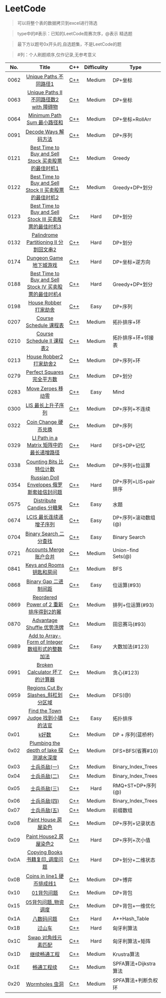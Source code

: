 LeetCode
========
>可以将整个表的数据拷贝到excel进行筛选

>type中的#表示：已知的LeetCode周赛次序，@表示 精选题

>最下方以题号0x开头的,自选题集，不是LeetCode的题

>#列：个人刷题顺序,仅作记录,无参考意义

No.  | Title  | C++  | Difficulity | Type 
---- |:-----:| ------  |:------:| --------  
0062  | [Unique Paths 不同路径1](https://leetcode-cn.com/problems/unique-paths/) | [C++](https://github.com/306714577/LeetCode/blob/master/srcDynamic%20Programming/0062.Unique%20Paths%20%E4%B8%8D%E5%90%8C%E8%B7%AF%E5%BE%841.cpp)  | Medium | DP+坐标
0063  | [Unique Paths II 不同路径数2 with 障碍物](https://leetcode-cn.com/problems/unique-paths-ii/) | [C++](https://github.com/306714577/LeetCode/blob/master/src/Dynamic%20Programming/0063.Unique%20Paths%20II%20%E4%B8%8D%E5%90%8C%E8%B7%AF%E5%BE%84%E6%95%B02%20with%20%E9%9A%9C%E7%A2%8D%E7%89%A9.cpp)  | Medium | DP+坐标
0064  | [Minimum Path Sum 最小路径和](https://leetcode-cn.com/problems/minimum-path-sum/) | [C++](https://github.com/306714577/LeetCode/blob/master/src/Dynamic%20Programming/0064.Minimum%20Path%20Sum%20%E6%9C%80%E5%B0%8F%E8%B7%AF%E5%BE%84%E5%92%8C.cpp)  | Medium | DP+坐标+RollArr
0091  | [Decode Ways 解码方法](https://leetcode-cn.com/problems/decode-ways/) | [C++](https://github.com/306714577/LeetCode/blob/master/src/Dynamic%20Programming/0091.Decode%20Ways%20%E8%A7%A3%E7%A0%81%E6%96%B9%E6%B3%95%E6%95%B0.cpp)  | Medium | DP+序列
0121  | [Best Time to Buy and Sell Stock 买卖股票的最佳时机1](https://leetcode-cn.com/problems/best-time-to-buy-and-sell-stock/) | [C++](https://github.com/306714577/LeetCode/blob/master/src/Dynamic%20Programming/0121.Best%20Time%20to%20Buy%20and%20Sell%20Stock%20%E4%B9%B0%E5%8D%96%E8%82%A1%E7%A5%A8%E7%9A%84%E6%9C%80%E4%BD%B3%E6%97%B6%E6%9C%BA1.cpp)  | Medium | Greedy
0122  | [Best Time to Buy and Sell Stock II 买卖股票的最佳时机2](https://leetcode-cn.com/problems/best-time-to-buy-and-sell-stock-ii/) | [C++](https://github.com/306714577/LeetCode/blob/master/src/Dynamic%20Programming/0122.Best%20Time%20to%20Buy%20and%20Sell%20Stock%20II%E4%B9%B0%E5%8D%96%E8%82%A1%E7%A5%A8%E7%9A%84%E6%9C%80%E4%BD%B3%E6%97%B6%E6%9C%BA2.cpp)  | Medium | Greedy+DP+划分
0123  | [Best Time to Buy and Sell Stock III 买卖股票的最佳时机3](https://leetcode-cn.com/problems/best-time-to-buy-and-sell-stock-iii/) | [C++](https://github.com/306714577/LeetCode/blob/master/src/Dynamic%20Programming/0123.Best%20Time%20to%20Buy%20and%20Sell%20Stock%20III%E4%B9%B0%E5%8D%96%E8%82%A1%E7%A5%A8%E7%9A%84%E6%9C%80%E4%BD%B3%E6%97%B6%E6%9C%BA3.cpp)  | Hard | DP+划分
0132  | [Palindrome Partitioning II 分割回文串2](https://leetcode-cn.com/problems/palindrome-partitioning-ii/) | [C++](https://github.com/306714577/LeetCode/blob/master/src/Dynamic%20Programming/0132.Palindrome%20Partitioning%20II%20%E5%88%86%E5%89%B2%E5%9B%9E%E6%96%87%E4%B8%B22.cpp)  | Hard | DP+划分
0174  | [Dungeon Game 地下城游戏](https://leetcode-cn.com/problems/dungeon-game/) | [C++](https://github.com/306714577/LeetCode/blob/master/src/Dynamic%20Programming/0174.Dungeon%20Game%20%E5%9C%B0%E4%B8%8B%E5%9F%8E%E6%B8%B8%E6%88%8F.cpp)  | Hard | DP+坐标+逆方向
0188  | [Best Time to Buy and Sell Stock IV 买卖股票的最佳时机4](https://leetcode-cn.com/problems/best-time-to-buy-and-sell-stock-iv/) | [C++](https://github.com/306714577/LeetCode/blob/master/src/Dynamic%20Programming/0188.Best%20Time%20to%20Buy%20and%20Sell%20Stock%20IV%E4%B9%B0%E5%8D%96%E8%82%A1%E7%A5%A8%E7%9A%84%E6%9C%80%E4%BD%B3%E6%97%B6%E6%9C%BA4.cpp)  | Hard | Greedy+DP+划分
0198  | [House Robber 打家劫舍](https://leetcode-cn.com/problems/house-robber/) | [C++](https://github.com/306714577/LeetCode/blob/master/src/0198.House%20Robber%20%E6%89%93%E5%AE%B6%E5%8A%AB%E8%88%8D.cpp)  | Easy | DP+序列
0207  | [Course Schedule 课程表](https://leetcode-cn.com/problems/course-schedule/) | [C++](https://github.com/306714577/LeetCode/blob/master/src/0207.Course%20Schedule%20%E8%AF%BE%E7%A8%8B%E8%A1%A8.cpp)  | Medium | 拓扑排序+环
0210  | [Course Schedule II 课程表2](https://leetcode-cn.com/problems/course-schedule-ii/) | [C++](https://github.com/306714577/LeetCode/blob/master/src/0210.Course%20Schedule%20II%20%E8%AF%BE%E7%A8%8B%E8%A1%A82.cpp)  | Medium | 拓扑排序+环+邻接表
0213  | [House Robber2 打家劫舍2](https://leetcode-cn.com/problems/house-robber-ii/) | [C++](https://github.com/306714577/LeetCode/blob/master/src/0213.House%20Robber%20II%20%E6%89%93%E5%AE%B6%E5%8A%AB%E8%88%8D.cpp)  | Medium | DP+序列+环
0279  | [Perfect Squares 完全平方数](https://leetcode-cn.com/problems/perfect-squares/) | [C++](https://github.com/306714577/LeetCode/blob/master/src/0279.Perfect%20Squares%20%E5%AE%8C%E5%85%A8%E5%B9%B3%E6%96%B9%E6%95%B0.cpp)  | Medium | DP+划分
0283  | [Move Zeroes 移动零](https://leetcode-cn.com/problems/move-zeroes/) | [C++](https://github.com/306714577/LeetCode/blob/master/src/0283.Move%20Zeroes%20%E7%A7%BB%E5%8A%A8%E9%9B%B6.cpp)  | Easy | Mind
0300  |  [LIS 最长上升子序列](https://leetcode-cn.com/problems/longest-increasing-subsequence/) | [C++](https://github.com/306714577/LeetCode/blob/master/src/0300.LIS%20%E6%9C%80%E9%95%BF%E4%B8%8A%E5%8D%87%E5%AD%90%E5%BA%8F%E5%88%97.cpp)  | Medium | DP+序列+不连续
0322  | [Coin Change 硬币兑换](https://leetcode-cn.com/problems/coin-change/) | [C++](https://github.com/306714577/LeetCode/blob/master/src/0322.Coin%20Change%20%E7%A1%AC%E5%B8%81%E5%85%91%E6%8D%A2.cpp)  | Medium | DP+序列
0329  | [LI Path in a Matrix 矩阵中的最长递增路径](https://leetcode-cn.com/problems/longest-increasing-path-in-a-matrix/) | [C++](https://github.com/306714577/LeetCode/blob/master/src/0329.LI%20Path%20in%20a%20Matrix%20%E7%9F%A9%E9%98%B5%E4%B8%AD%E7%9A%84%E6%9C%80%E9%95%BF%E9%80%92%E5%A2%9E%E8%B7%AF%E5%BE%84.cpp)  | Hard | DFS+DP+记忆
0338  | [Counting Bits 比特位计数](https://leetcode-cn.com/problems/counting-bits/comments/) | [C++](https://github.com/306714577/LeetCode/blob/master/src/0338.Counting%20Bits%20%E6%AF%94%E7%89%B9%E4%BD%8D%E8%AE%A1%E6%95%B0.cpp)  | Medium | DP+序列+位运算
0354  | [Russian Doll Envelopes 俄罗斯套娃信封问题](https://leetcode-cn.com/problems/russian-doll-envelopes/) | [C++](https://github.com/306714577/LeetCode/blob/master/src/0354.%20Russian%20Doll%20Envelopes%20%E4%BF%84%E7%BD%97%E6%96%AF%E5%A5%97%E5%A8%83%E4%BF%A1%E5%B0%81%E9%97%AE%E9%A2%98.cpp)  | Hard | DP+序列+LIS+pair排序
0575  | [Distribute Candies 分糖果](https://leetcode-cn.com/problems/distribute-candies/) | [C++](https://github.com/306714577/LeetCode/blob/master/src/0575.Distribute%20Candies%20%E5%88%86%E7%B3%96%E6%9E%9C.cpp)  | Easy | 水题
0674  | [LCIS 最长连续递增子序列](https://leetcode-cn.com/problems/longest-continuous-increasing-subsequence/) | [C++](https://github.com/306714577/LeetCode/blob/master/src/0674.Longest%20Continuous%20Increasing%20Subsequence%E6%9C%80%E9%95%BF%E8%BF%9E%E7%BB%AD%E9%80%92%E5%A2%9E%E5%BA%8F%E5%88%97.cpp)  | Easy | DP+序列+滚动数组(@)
0704  | [Binary Search 二分查找](https://leetcode-cn.com/problems/binary-search/) | [C++](https://github.com/306714577/LeetCode/blob/master/src/0704.Binary%20Search%20%E4%BA%8C%E5%88%86%E6%9F%A5%E6%89%BE.cpp)  | Easy | Binary Search
0721  | [Accounts Merge 账户合并](https://leetcode-cn.com/problems/accounts-merge/) | [C++](https://github.com/306714577/LeetCode/blob/master/src/0721.Accounts%20Merge%E8%B4%A6%E6%88%B7%E5%90%88%E5%B9%B6.cpp)  | Medium | Union-find Sets(@)
0841  | [Keys and Rooms 钥匙和房间](https://leetcode-cn.com/problems/keys-and-rooms/) | [C++](https://github.com/306714577/LeetCode/blob/master/src/0841.Keys%20and%20Rooms%20%E9%92%A5%E5%8C%99%E5%92%8C%E6%88%BF%E9%97%B4.cpp)  | Medium | BFS
0868  | [Binary Gap 二进制间距](https://leetcode-cn.com/problems/binary-gap/) | [C++](https://github.com/306714577/LeetCode/blob/master/src/0868.%E4%BA%8C%E8%BF%9B%E5%88%B6%E9%97%B4%E8%B7%9D.cpp)  | Easy | 位运算(#93)
0869  | [Reordered Power of 2 重新排序得到2的幂](https://leetcode-cn.com/problems/reordered-power-of-2/comments/) | [C++](https://github.com/306714577/LeetCode/blob/master/src/0869.Reordered%20Power%20of%202%20%E9%87%8D%E6%96%B0%E6%8E%92%E5%BA%8F%E5%BE%97%E5%88%B02%E7%9A%84%E5%B9%82.cpp)  | Medium | 排列+位运算(#93)
0870  | [Advantage Shuffle 优势洗牌](https://leetcode-cn.com/problems/advantage-shuffle/) | [C++](https://github.com/306714577/LeetCode/blob/master/src/0870.Advantage%20Shuffle%20%E4%BC%98%E5%8A%BF%E6%B4%97%E7%89%8C.cpp)  | Medium | 田忌赛马(#93)
0989  | [Add to Array-Form of Integer 数组形式的整数加法](https://leetcode-cn.com/problems/add-to-array-form-of-integer/) | [C++](https://github.com/306714577/LeetCode/blob/master/src/0989.Add%20to%20Array-Form%20of%20Integer%20%E6%95%B0%E7%BB%84%E5%BD%A2%E5%BC%8F%E7%9A%84%E6%95%B4%E6%95%B0%E5%8A%A0%E6%B3%95.cpp)  | Easy | 大数加法(#123)
0991  | [Broken Calculator 坏了的计算器](https://leetcode-cn.com/problems/broken-calculator/) | [C++](https://github.com/306714577/LeetCode/blob/master/src/0991.Broken%20Calculator%20%E5%9D%8F%E4%BA%86%E7%9A%84%E8%AE%A1%E7%AE%97%E5%99%A8.cpp)  | Medium | 贪心(#123)
0959  | [Regions Cut By Slashes_斜杠划分区域](https://leetcode-cn.com/problems/regions-cut-by-slashes/) | [C++](https://github.com/306714577/LeetCode/blob/master/src/0959.Regions%20Cut%20By%20Slashes_%E6%96%9C%E6%9D%A0%E5%88%92%E5%88%86%E5%8C%BA%E5%9F%9F.cpp) | Medium  | DFS(@)
0997  | [Find the Town Judge 找到小镇的法官](https://leetcode-cn.com/problems/find-the-town-judge/) | [C++](https://github.com/306714577/LeetCode/blob/master/src/0997.Find%20the%20Town%20Judge%20%E6%89%BE%E5%88%B0%E5%B0%8F%E9%95%87%E7%9A%84%E6%B3%95%E5%AE%98.cpp) | Easy  | 拓扑排序
0x01  | [k好数](https://blog.csdn.net/qq_39913187/article/details/87219731) | [C++](https://github.com/306714577/LeetCode/blob/master/src/0x01.k%E5%A5%BD%E6%95%B0.cpp) | Medium  | DP + 序列(蓝桥杯)
0x02  | [Plumbing the depth of lake 探测湖水深度](http://210.43.24.243/problem.php?cid=1042&pid=6) | [C++](https://github.com/306714577/LeetCode/blob/master/src/0x02.Plumbing%20the%20depth%20of%20lake%20%E6%8E%A2%E6%B5%8B%E6%B9%96%E6%B0%B4%E6%B7%B1%E5%BA%A6.cpp) | Medium  | DFS+BFS(省赛#10)
0x03  | [士兵杀敌(一)](http://nyoj.top/problem/108) | [C++](https://github.com/306714577/LeetCode/blob/master/src/0x03.%E5%A3%AB%E5%85%B5%E6%9D%80%E6%95%8C(%E4%B8%80).cpp) | Medium  | Binary_Index_Trees
0x04  | [士兵杀敌(二)](http://210.43.24.243/problem.php?id=1880) | [C++](https://github.com/306714577/LeetCode/blob/master/src/0x04.%E5%A3%AB%E5%85%B5%E6%9D%80%E6%95%8C(%E4%BA%8C).cpp) | Medium  | Binary_Index_Trees
0x05  | [士兵杀敌(三)](http://210.43.24.243/problem.php?id=1883) | [C++](https://github.com/306714577/LeetCode/blob/master/src/0x05.%E5%A3%AB%E5%85%B5%E6%9D%80%E6%95%8C(%E4%B8%89).cpp) | Hard  | RMQ+ST+DP+序列(@)
0x06  | [士兵杀敌(四)](http://210.43.24.243/problem.php?id=1886) | [C++](https://github.com/306714577/LeetCode/blob/master/src/0x06.%E5%A3%AB%E5%85%B5%E6%9D%80%E6%95%8C(%E5%9B%9B).cpp) | Medium  | Binary_Index_Trees
0x07  | [士兵杀敌(五)](http://210.43.24.243/problem.php?id=1937) | [C++](https://github.com/306714577/LeetCode/blob/master/src/0x07.%E5%A3%AB%E5%85%B5%E6%9D%80%E6%95%8C(%E4%BA%94).cpp) | Medium  | 前缀数组
0x08  | [Paint House 房屋染色](https://www.lintcode.com/problem/paint-house/description) | [C++](https://github.com/306714577/LeetCode/blob/master/src/0x08.Paint%20House%20%E6%88%BF%E5%B1%8B%E6%9F%93%E8%89%B2.cpp) | Medium  | DP+序列+记录状态
0x09  | [Paint House2 房屋染色2](https://www.lintcode.com/problem/paint-house-ii/description) | [C++](https://github.com/306714577/LeetCode/blob/master/src/0x09.Paint%20House2%20%E6%88%BF%E5%B1%8B%E6%9F%93%E8%89%B22.cpp) | Hard  | DP+序列+次小值
0x0A  | [Copying Books 书籍复印_调度问题](https://www.lintcode.com/) | [C++](https://github.com/306714577/LeetCode/blob/master/src/0x0A.Copying%20Books%20%E4%B9%A6%E7%B1%8D%E5%A4%8D%E5%8D%B0%E3%80%81%E8%B0%83%E5%BA%A6%E9%97%AE%E9%A2%98.cpp) | Hard  | DP+划分+二维状态
0x0B  | [Coins in line1 硬币排成线1](https://www.lintcode.com/problem/coins-in-a-line/description) | [C++](https://github.com/306714577/LeetCode/blob/master/src/0x0B.%E7%A1%AC%E5%B8%81%E6%8E%92%E6%88%90%E7%BA%BF.cpp) | Medium  | DP+博弈
0x10  | [01背包问题](https://www.lintcode.com/problem/backpack/description) | [C++](https://github.com/306714577/LeetCode/blob/master/src/0x10.01%E8%83%8C%E5%8C%85%E9%97%AE%E9%A2%98.cpp) | Medium  | DP+背包
0x15  | [05背包问题_物资调度](http://nyoj.top/problem/1249) | [C++](https://github.com/306714577/LeetCode/blob/master/src/0x15.05%E8%83%8C%E5%8C%85%E9%97%AE%E9%A2%98_%E7%89%A9%E8%B5%84%E8%B0%83%E5%BA%A6.cpp) | Medium  | DP+背包+一维优化
0x1A  | [八数码问题](http://acm.hdu.edu.cn/showproblem.php?pid=1043) | [C++](https://github.com/306714577/LeetCode/blob/master/src/0x1A.%E5%85%AB%E6%95%B0%E7%A0%81%E9%97%AE%E9%A2%98.cpp) | Hard  | A*+Hash_Table
0x1B  | [过山车](http://acm.hdu.edu.cn/showproblem.php?pid=2063) | [C++](https://github.com/306714577/LeetCode/blob/master/src/0x1B.%E8%BF%87%E5%B1%B1%E8%BD%A6.cpp) | Hard  | 匈牙利算法
0x1C  | [Swap 对角线元素匹配](http://acm.hdu.edu.cn/showproblem.php?pid=2819) | [C++](https://github.com/306714577/LeetCode/blob/master/src/0x1C.Swap%20%E5%AF%B9%E8%A7%92%E7%BA%BF%E5%85%83%E7%B4%A0%E5%8C%B9%E9%85%8D.cpp) | Hard  | 匈牙利算法+矩阵
0x1D  | [继续畅通工程](http://acm.hdu.edu.cn/showproblem.php?pid=1879) | [C++](https://github.com/306714577/LeetCode/blob/master/src/0x1D.%E7%BB%A7%E7%BB%AD%E7%95%85%E9%80%9A%E5%B7%A5%E7%A8%8B.cpp) | Medium  | Krustra算法
0x1E  | [畅通工程续](http://acm.hdu.edu.cn/showproblem.php?pid=1874) | [C++](https://github.com/306714577/LeetCode/blob/master/src/0x1E.%E7%95%85%E9%80%9A%E5%B7%A5%E7%A8%8B%E7%BB%AD.cpp) | Medium  | SPFA算法+Dijkstra算法
0x20  | [Wormholes 虫洞](http://poj.org/problem?id=3259) | [C++](https://github.com/306714577/LeetCode/blob/master/src/0x20.Wormholes%20%E8%99%AB%E6%B4%9E.cpp) | Medium  | SPFA算法+判断负权环

